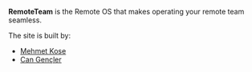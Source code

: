 
**RemoteTeam** is the Remote OS that makes operating your remote team seamless.

The site is built by:

* [Mehmet Kose](https://mehmetkose.com.tr)
* [Can Gençler](https://twitter.com/cangencler)
